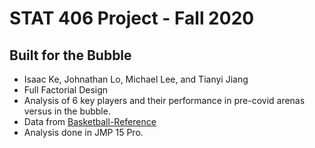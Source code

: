 # STAT 406 Project - Fall 2020
## Built for the Bubble
* Isaac Ke, Johnathan Lo, Michael Lee, and Tianyi Jiang
* Full Factorial Design  
* Analysis of 6 key players and their performance in pre-covid arenas versus in the bubble.
* Data from [Basketball-Reference](https://www.basketball-reference.com/ "Basketball Reference")
* Analysis done in JMP 15 Pro.
